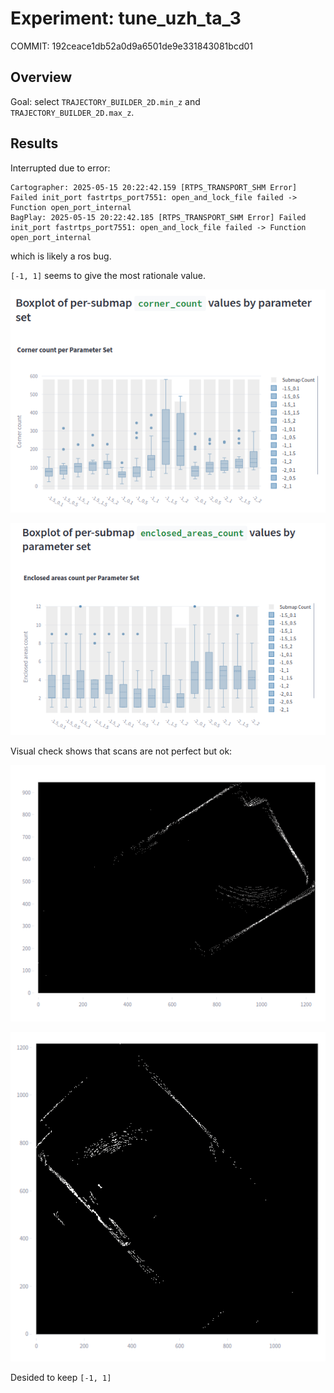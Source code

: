 # Experiment: tune_uzh_ta_3

COMMIT: 192ceace1db52a0d9a6501de9e331843081bcd01

## Overview

Goal: select 
`TRAJECTORY_BUILDER_2D.min_z` and
`TRAJECTORY_BUILDER_2D.max_z`.

## Results

Interrupted due to error:
```
Cartographer: 2025-05-15 20:22:42.159 [RTPS_TRANSPORT_SHM Error] Failed init_port fastrtps_port7551: open_and_lock_file failed -> Function open_port_internal
BagPlay: 2025-05-15 20:22:42.185 [RTPS_TRANSPORT_SHM Error] Failed init_port fastrtps_port7551: open_and_lock_file failed -> Function open_port_internal
```

which is likely a ros bug. 

`[-1, 1]` seems to give the most rationale value.

![](image.png)

![](image-1.png)


Visual check shows that scans are not perfect but ok:


![](image-2.png)

![](image-4.png)

Desided to keep `[-1, 1]`